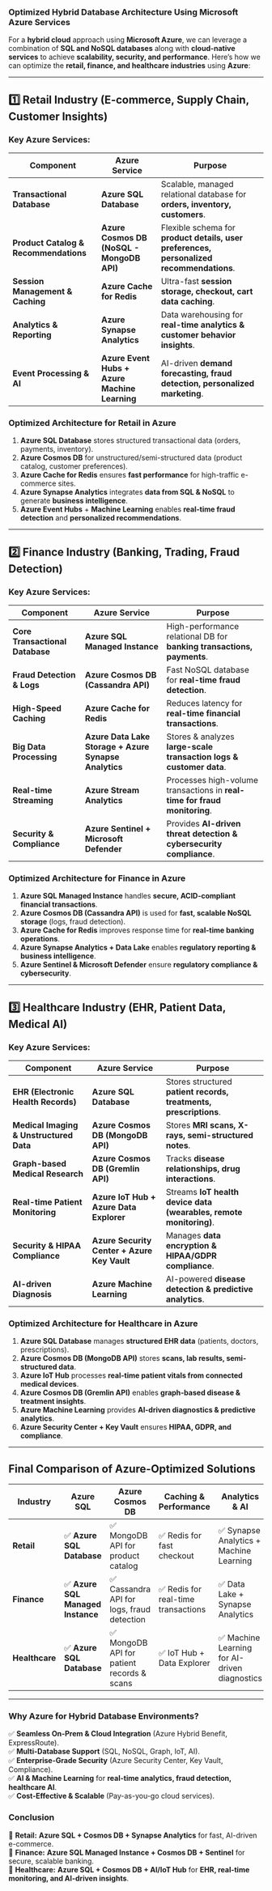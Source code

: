 ### **Optimized Hybrid Database Architecture Using Microsoft Azure Services**  

For a **hybrid cloud** approach using **Microsoft Azure**, we can leverage a combination of **SQL and NoSQL databases** along with **cloud-native services** to achieve **scalability, security, and performance**. Here’s how we can optimize the **retail, finance, and healthcare industries** using **Azure**:  

---

## **1️⃣ Retail Industry (E-commerce, Supply Chain, Customer Insights)**  
### **Key Azure Services:**  
| **Component** | **Azure Service** | **Purpose** |  
|--------------|------------------|------------|  
| **Transactional Database** | **Azure SQL Database** | Scalable, managed relational database for **orders, inventory, customers**. |  
| **Product Catalog & Recommendations** | **Azure Cosmos DB (NoSQL - MongoDB API)** | Flexible schema for **product details, user preferences, personalized recommendations**. |  
| **Session Management & Caching** | **Azure Cache for Redis** | Ultra-fast **session storage, checkout, cart data caching**. |  
| **Analytics & Reporting** | **Azure Synapse Analytics** | Data warehousing for **real-time analytics & customer behavior insights**. |  
| **Event Processing & AI** | **Azure Event Hubs + Azure Machine Learning** | AI-driven **demand forecasting, fraud detection, personalized marketing**. |  

### **Optimized Architecture for Retail in Azure**  
1. **Azure SQL Database** stores structured transactional data (orders, payments, inventory).  
2. **Azure Cosmos DB** for unstructured/semi-structured data (product catalog, customer preferences).  
3. **Azure Cache for Redis** ensures **fast performance** for high-traffic e-commerce sites.  
4. **Azure Synapse Analytics** integrates **data from SQL & NoSQL** to generate **business intelligence**.  
5. **Azure Event Hubs** + **Machine Learning** enables **real-time fraud detection** and **personalized recommendations**.  

---

## **2️⃣ Finance Industry (Banking, Trading, Fraud Detection)**  
### **Key Azure Services:**  
| **Component** | **Azure Service** | **Purpose** |  
|--------------|------------------|------------|  
| **Core Transactional Database** | **Azure SQL Managed Instance** | High-performance relational DB for **banking transactions, payments**. |  
| **Fraud Detection & Logs** | **Azure Cosmos DB (Cassandra API)** | Fast NoSQL database for **real-time fraud detection**. |  
| **High-Speed Caching** | **Azure Cache for Redis** | Reduces latency for **real-time financial transactions**. |  
| **Big Data Processing** | **Azure Data Lake Storage + Azure Synapse Analytics** | Stores & analyzes **large-scale transaction logs & customer data**. |  
| **Real-time Streaming** | **Azure Stream Analytics** | Processes high-volume transactions in **real-time for fraud monitoring**. |  
| **Security & Compliance** | **Azure Sentinel + Microsoft Defender** | Provides **AI-driven threat detection & cybersecurity compliance**. |  

### **Optimized Architecture for Finance in Azure**  
1. **Azure SQL Managed Instance** handles **secure, ACID-compliant financial transactions**.  
2. **Azure Cosmos DB (Cassandra API)** is used for **fast, scalable NoSQL storage** (logs, fraud detection).  
3. **Azure Cache for Redis** improves response time for **real-time banking operations**.  
4. **Azure Synapse Analytics + Data Lake** enables **regulatory reporting & business intelligence**.  
5. **Azure Sentinel & Microsoft Defender** ensure **regulatory compliance & cybersecurity**.  

---

## **3️⃣ Healthcare Industry (EHR, Patient Data, Medical AI)**  
### **Key Azure Services:**  
| **Component** | **Azure Service** | **Purpose** |  
|--------------|------------------|------------|  
| **EHR (Electronic Health Records)** | **Azure SQL Database** | Stores structured **patient records, treatments, prescriptions**. |  
| **Medical Imaging & Unstructured Data** | **Azure Cosmos DB (MongoDB API)** | Stores **MRI scans, X-rays, semi-structured notes**. |  
| **Graph-based Medical Research** | **Azure Cosmos DB (Gremlin API)** | Tracks **disease relationships, drug interactions**. |  
| **Real-time Patient Monitoring** | **Azure IoT Hub + Azure Data Explorer** | Streams **IoT health device data (wearables, remote monitoring)**. |  
| **Security & HIPAA Compliance** | **Azure Security Center + Azure Key Vault** | Manages **data encryption & HIPAA/GDPR compliance**. |  
| **AI-driven Diagnosis** | **Azure Machine Learning** | AI-powered **disease detection & predictive analytics**. |  

### **Optimized Architecture for Healthcare in Azure**  
1. **Azure SQL Database** manages **structured EHR data** (patients, doctors, prescriptions).  
2. **Azure Cosmos DB (MongoDB API)** stores **scans, lab results, semi-structured data**.  
3. **Azure IoT Hub** processes **real-time patient vitals from connected medical devices**.  
4. **Azure Cosmos DB (Gremlin API)** enables **graph-based disease & treatment insights**.  
5. **Azure Machine Learning** provides **AI-driven diagnostics & predictive analytics**.  
6. **Azure Security Center + Key Vault** ensures **HIPAA, GDPR, and compliance**.  

---

## **Final Comparison of Azure-Optimized Solutions**  
| **Industry** | **Azure SQL** | **Azure Cosmos DB** | **Caching & Performance** | **Analytics & AI** | **Security & Compliance** |  
|-------------|-------------|----------------|----------------------|----------------|--------------------|  
| **Retail** | ✅ **Azure SQL Database** | ✅ MongoDB API for product catalog | ✅ Redis for fast checkout | ✅ Synapse Analytics + Machine Learning | ✅ Security Center & Azure AD |  
| **Finance** | ✅ **Azure SQL Managed Instance** | ✅ Cassandra API for logs, fraud detection | ✅ Redis for real-time transactions | ✅ Data Lake + Synapse Analytics | ✅ Azure Sentinel + Microsoft Defender |  
| **Healthcare** | ✅ **Azure SQL Database** | ✅ MongoDB API for patient records & scans | ✅ IoT Hub + Data Explorer | ✅ Machine Learning for AI-driven diagnostics | ✅ Security Center + Key Vault |  

---

### **Why Azure for Hybrid Database Environments?**  
✅ **Seamless On-Prem & Cloud Integration** (Azure Hybrid Benefit, ExpressRoute).  
✅ **Multi-Database Support** (SQL, NoSQL, Graph, IoT, AI).  
✅ **Enterprise-Grade Security** (Azure Security Center, Key Vault, Compliance).  
✅ **AI & Machine Learning** for **real-time analytics, fraud detection, healthcare AI**.  
✅ **Cost-Effective & Scalable** (Pay-as-you-go cloud services).  

### **Conclusion**  
🔹 **Retail:** **Azure SQL + Cosmos DB + Synapse Analytics** for fast, AI-driven e-commerce.  
🔹 **Finance:** **Azure SQL Managed Instance + Cosmos DB + Sentinel** for secure, scalable banking.  
🔹 **Healthcare:** **Azure SQL + Cosmos DB + AI/IoT Hub** for **EHR, real-time monitoring, and AI-driven insights**.  

